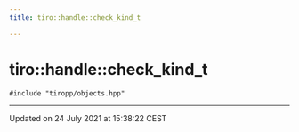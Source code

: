 ```yaml
---
title: tiro::handle::check_kind_t

---
```


# tiro::handle::check_kind_t






`#include "tiropp/objects.hpp"`

-------------------------------

Updated on 24 July 2021 at 15:38:22 CEST
